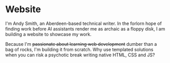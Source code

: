 # Website

I'm Andy Smith, an Aberdeen-based technical writer. In the forlorn hope of finding work before AI assistants render me as archaic as a floppy disk, I am building a website to showcase my work.

Because I'm ~~passionate about learning web development~~ dumber than a bag of rocks, I'm building it from scratch. Why use templated solutions when you can risk a psychotic break writing native HTML, CSS and JS?
